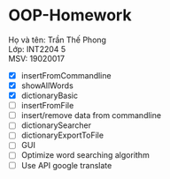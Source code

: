 # OOP-Homework

Họ và tên: Trần Thế Phong\
Lớp: INT2204 5\
MSV: 19020017

- [x] insertFromCommandline
- [x] showAllWords
- [x] dictionaryBasic
- [ ] insertFromFile
- [ ] insert/remove data from commandline
- [ ] dictionarySearcher
- [ ] dictionaryExportToFile
- [ ] GUI
- [ ] Optimize word searching algorithm
- [ ] Use API google translate 